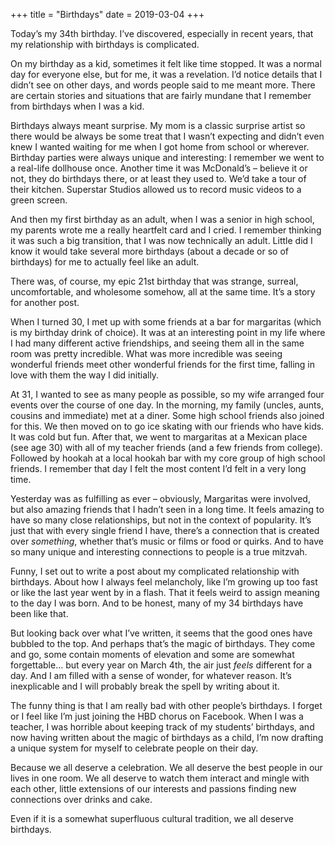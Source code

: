 +++
title = "Birthdays"
date = 2019-03-04
+++

Today’s my 34th birthday. I’ve discovered, especially in recent years, that my relationship with birthdays is complicated.

On my birthday as a kid, sometimes it felt like time stopped. It was a normal day for everyone else, but for me, it was a revelation. I’d notice details that I didn’t see on other days, and words people said to me meant more. There are certain stories and situations that are fairly mundane that I remember from birthdays when I was a kid.

Birthdays always meant surprise. My mom is a classic surprise artist so there would be always be some treat that I wasn’t expecting and didn’t even knew I wanted waiting for me when I got home from school or wherever. Birthday parties were always unique and interesting: I remember we went to a real-life dollhouse once. Another time it was McDonald’s &#8211; believe it or not, they do birthdays there, or at least they used to. We’d take a tour of their kitchen. Superstar Studios allowed us to record music videos to a green screen.

And then my first birthday as an adult, when I was a senior in high school, my parents wrote me a really heartfelt card and I cried. I remember thinking it was such a big transition, that I was now technically an adult. Little did I know it would take several more birthdays (about a decade or so of birthdays) for me to actually feel like an adult.

There was, of course, my epic 21st birthday that was strange, surreal, uncomfortable, and wholesome somehow, all at the same time. It’s a story for another post.

When I turned 30, I met up with some friends at a bar for margaritas (which is my birthday drink of choice). It was at an interesting point in my life where I had many different active friendships, and seeing them all in the same room was pretty incredible. What was more incredible was seeing wonderful friends meet other wonderful friends for the first time, falling in love with them the way I did initially.

At 31, I wanted to see as many people as possible, so my wife arranged four events over the course of one day. In the morning, my family (uncles, aunts, cousins and immediate) met at a diner. Some high school friends also joined for this. We then moved on to go ice skating with our friends who have kids. It was cold but fun. After that, we went to margaritas at a Mexican place (see age 30) with all of my teacher friends (and a few friends from college). Followed by hookah at a local hookah bar with my core group of high school friends. I remember that day I felt the most content I’d felt in a very long time.

Yesterday was as fulfilling as ever &#8211; obviously, Margaritas were involved, but also amazing friends that I hadn’t seen in a long time. It feels amazing to have so many close relationships, but not in the context of popularity. It’s just that with every single friend I have, there’s a connection that is created over _something_, whether that’s music or films or food or quirks. And to have so many unique and interesting connections to people is a true mitzvah.

Funny, I set out to write a post about my complicated relationship with birthdays. About how I always feel melancholy, like I’m growing up too fast or like the last year went by in a flash. That it feels weird to assign meaning to the day I was born. And to be honest, many of my 34 birthdays have been like that.

But looking back over what I’ve written, it seems that the good ones have bubbled to the top. And perhaps that’s the magic of birthdays. They come and go, some contain moments of elevation and some are somewhat forgettable… but every year on March 4th, the air just _feels_ different for a day. And I am filled with a sense of wonder, for whatever reason. It’s inexplicable and I will probably break the spell by writing about it.

The funny thing is that I am really bad with other people’s birthdays. I forget or I feel like I’m just joining the HBD chorus on Facebook. When I was a teacher, I was horrible about keeping track of my students’ birthdays, and now having written about the magic of birthdays as a child, I’m now drafting a unique system for myself to celebrate people on their day.

Because we all deserve a celebration. We all deserve the best people in our lives in one room. We all deserve to watch them interact and mingle with each other, little extensions of our interests and passions finding new connections over drinks and cake.

Even if it is a somewhat superfluous cultural tradition, we all deserve birthdays.